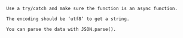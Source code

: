 	Use a try/catch and make sure the function is an async function.

	The encoding should be ‘utf8’ to get a string.

	You can parse the data with JSON.parse().

